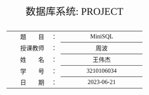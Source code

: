 <div class="cover" style="page-break-after:always;font-family:方正公文仿宋;width:100%;height:100%;border:none;margin: 0 auto;text-align:center;">
    <div style="width:60%;margin: 0 auto;height:0;padding-bottom:10%;">
        </br>
        <img src="https://raw.githubusercontent.com/Keldos-Li/pictures/main/typora-latex-theme/ZJU-name.svg" alt="校名" style="width:100%;"/>
    </div>
    </br></br></br></br></br>
    <div style="width:60%;margin: 0 auto;height:0;padding-bottom:40%;">
        <img src="https://raw.githubusercontent.com/Keldos-Li/pictures/main/typora-latex-theme/ZJU-logo.svg" alt="校徽" style="width:100%;"/>
	</div>
    </br></br></br></br></br></br></br></br>
    <span style="font-family:华文黑体Bold;text-align:center;font-size:20pt;margin: 10pt auto;line-height:30pt;">数据库系统: PROJECT</span>
    <p style="text-align:center;font-size:14pt;margin: 0 auto"> </p>
    </br>
    </br>
    <table style="border:none;text-align:center;width:72%;font-family:仿宋;font-size:14px; margin: 0 auto;">
    <tbody style="font-family:方正公文仿宋;font-size:12pt;">
    	<tr style="font-weight:normal;"> 
    		<td style="width:20%;text-align:right;">题　　目</td>
    		<td style="width:2%">：</td> 
    		<td style="width:40%;font-weight:normal;border-bottom: 1px solid;text-align:center;font-family:华文仿宋"> MiniSQL</td>     </tr>
    	<tr style="font-weight:normal;"> 
    		<td style="width:20%;text-align:right;">授课教师</td>
    		<td style="width:2%">：</td> 
    		<td style="width:40%;font-weight:normal;border-bottom: 1px solid;text-align:center;font-family:华文仿宋">周波 </td>     </tr>
    	<tr style="font-weight:normal;"> 
    		<td style="width:20%;text-align:right;">姓　　名</td>
    		<td style="width:2%">：</td> 
    		<td style="width:40%;font-weight:normal;border-bottom: 1px solid;text-align:center;font-family:华文仿宋"> 王伟杰</td>     </tr>
    	<tr style="font-weight:normal;"> 
    		<td style="width:20%;text-align:right;">学　　号</td>
    		<td style="width:2%">：</td> 
    		<td style="width:40%;font-weight:normal;border-bottom: 1px solid;text-align:center;font-family:华文仿宋">3210106034 </td>     </tr>
    	<tr style="font-weight:normal;"> 
    		<td style="width:20%;text-align:right;">日　　期</td>
    		<td style="width:2%">：</td> 
    		<td style="width:40%;font-weight:normal;border-bottom: 1px solid;text-align:center;font-family:华文仿宋">2023-06-21</td>     </tr>
    </tbody>              
    </table>
</div>



<center><div style='height:15mm;'></div><div style="font-family:Times New Roman;font-size:20pt;"> 目录</div></center><br><br>

[toc]

<div STYLE="page-break-after: always;"></div>

## 实验目的

1. 设计并实现一个精简型单用户SQL引擎MiniSQL，允许用户通过字符界面输入SQL语句实现基本的增删改查操作，并能够通过索引来优化性能。
2. 通过对MiniSQL的设计与实现，提高学生的系统编程能力，加深对数据库管理系统底层设计的理解。

## 实验需求

1. 数据类型：要求支持三种基本数据类型：`integer`，`char(n)`，`float`。
2. 表定义：一个表可以定义多达32个属性，各属性可以指定是否为`unique`，支持单属性的主键定义。
3. 索引定义：对于表的主属性自动建立B+树索引，对于声明为`unique`的属性也需要建立B+树索引。
4. 数据操作: 可以通过`and`或`or`连接的多个条件进行查询，支持等值查询和区间查询。支持每次一条记录的插入操作；支持每次一条或多条记录的删除操作。
5. 在工程实现上，使用源代码管理工具（如Git）进行代码管理，代码提交历史和每次提交的信息清晰明确；同时编写的代码应符合代码规范，具有良好的代码风格。

## 实验平台

### 代码框架

本实验基于CMU-15445 BusTub框架，课程组做了一些修改和扩展。

### 编译&开发环境

>  使用WSL-Ubuntu + CLion进行开发

- `gcc`&`g++` : 8.0+ (Linux)，使用`gcc --version`和`g++ --version`查看

    ![image-20230621131149536](assets/image-20230621131149536.png)

- `cmake`: 3.16+ (Both)，使用`cmake --version`查看

    ![image-20230621131244279](assets/image-20230621131244279.png)

- `gdb`: 7.0+ (Optional)，使用`gdb --version`查看

    ![image-20230621131305935](assets/image-20230621131305935.png)

- `flex`& `bison`(暂时不需要安装，但如果需要对SQL编译器的语法进行修改，需要安装）

CLion配置：

![image-20230621131449766](assets/image-20230621131449766.png)

## 实验模块

### DISK AND BUFFER POOL MANAGER

#### 概述

第一个模块包含了四个部分，分别是

- 位图页实现
- 磁盘数据页管理
- 缓冲池替换策略
    - LRU替换策略
    - **(Bonus)** CLOCK替换策略
- 缓冲池管理

#### Bitmap 实现

​	位图页是Disk Manager模块中的一部分，是实现磁盘页分配与回收工作的必要功能组件。位图页与数据页一样，占用`PAGE_SIZE`（4KB）的空间，标记一段连续页的分配情况。

​	Bitmap Page由两部分组成，一部分是用于加速Bitmap内部查找的元信息（Bitmap Page Meta），它包含当前已经分配的页的数量（`page_allocated_`）以及下一个空闲的数据页(`next_free_page_`)。除去元信息外，页中剩余的部分就是Bitmap存储的具体数据，其大小`BITMAP_CONTENT_SIZE`可以通过`PAGE_SIZE - BITMAP_PAGE_META_SIZE`来计算，自然而然，这个Bitmap Page能够支持最多纪录`BITMAP_CONTENT_SIZE * 8`个连续页的分配情况。

​	下面是我实现的函数的思路：

1. `bool BitmapPage<PageSize>::AllocatePage(uint32_t &page_offset)`
    - 该函数用于分配一个页面，并将其页面偏移量存储在`page_offset`参数中。
    - 首先检查下一个空闲页面的索引是否已达到支持的最大页面数，或者下一个空闲页面是否不为空闲页面，如果是，则返回false表示无法分配页面。
    - 如果可以分配页面，则增加已分配页面的计数（`page_allocated_`）。
    - 根据下一个空闲页面的索引，计算所在字节和位的索引，然后将对应的位设置为1，表示该页面已被分配。
    - 接着，从下一个空闲页面的索引开始，遍历之后的页面，找到下一个空闲页面的索引并更新`next_free_page_`。
    - 最后，返回true表示成功分配页面。
2. `bool BitmapPage<PageSize>::DeAllocatePage(uint32_t page_offset)`
    - 该函数用于释放给定页面的分配。
    - 首先根据页面偏移量计算所在字节和位的索引。
    - 如果给定的页面是空闲页面，则返回false表示无法释放页面。
    - 否则，减少已分配页面的计数。
    - 将对应的位设置为0，表示该页面已被释放。
    - 如果释放的页面的索引小于`next_free_page_`，则更新`next_free_page_`为该索引。
    - 最后，返回true表示成功释放页面。
3. `bool BitmapPage<PageSize>::IsPageFree(uint32_t page_offset) const`
    - 该函数用于检查给定页面是否是空闲页面。
    - 首先根据页面偏移量计算所在字节和位的索引。
    - 判断对应位是否为0，如果是，则表示该页面是空闲页面，返回true；否则返回false。
4. `bool BitmapPage<PageSize>::IsPageFreeLow(uint32_t byte_index, uint8_t bit_index) const`
    - 该函数用于在低级函数中检查给定页面是否是空闲页面。
    - 根据给定的字节索引和位索引，判断对应位是否为0，如果是，则表示该页面是空闲页面，返回true；否则返回false。

​	测试结果：

![image-20230621132815763](assets/image-20230621132815763.png)

#### 磁盘数据页管理

​	在实现了基本的位图页后，我们就可以通过一个位图页加上一段连续的数据页（数据页的数量取决于位图页最大能够支持的比特数）来对磁盘文件（DB File）中数据页进行分配和回收。但实际上，这样的设计还存在着一点点的小问题，假设数据页的大小为4KB，一个位图页中的每个字节都用于记录，那么这个位图页最多能够管理32768个数据页，也就是说，这个文件最多只能存储`4K * 8 * 4KB = 128MB`的数据，这实际上很容易发生数据溢出的情况。

​	为了应对上述问题，一个简单的解决思路是，把上面说的一个位图页加一段连续的数据页看成数据库文件中的一个分区（Extent），再通过一个额外的元信息页来记录这些分区的信息。

​	下面是我实现的函数的思路：

1. `page_id_t DiskManager::AllocatePage()`
    - 该函数用于分配一个页面，并返回其逻辑页面ID。
    - 首先，获取磁盘文件的元数据页（`meta_data_`）。
    - 声明一个缓冲区（`buffer`）用于读取和写入页面数据。
    - 在元数据页中查找可用的扩展（extent），即扩展中还有可分配的页面。
    - 如果找到了可用的扩展，则读取对应的位图页（`BitmapPage`），并在该位图页中分配一个页面。
    - 如果没有找到可用的扩展，则创建一个新的扩展和位图页，并分配其中的第一个页面。
    - 最后，更新元数据页的相关统计信息，并将更新后的位图页写回磁盘。
    - 返回分配的页面的逻辑页面ID。
2. `void DiskManager::DeAllocatePage(page_id_t logical_page_id)`
    - 该函数用于释放给定逻辑页面ID对应的页面。
    - 首先，检查给定页面是否是空闲页面，如果是，则直接返回。
    - 获取磁盘文件的元数据页（`meta_data_`）。
    - 声明一个缓冲区（`buffer`）用于读取和写入页面数据。
    - 根据逻辑页面ID计算所在扩展和位图页的索引。
    - 读取对应的位图页，并在该位图页中释放指定页面。
    - 更新元数据页的相关统计信息，并将更新后的位图页写回磁盘。
3. `bool DiskManager::IsPageFree(page_id_t logical_page_id)`
    - 该函数用于检查给定逻辑页面ID对应的页面是否是空闲页面。
    - 声明一个缓冲区（`buffer`）用于读取页面数据。
    - 根据逻辑页面ID计算所在扩展和位图页的索引。
    - 读取对应的位图页，并调用位图页的`IsPageFree`函数来检查页面是否空闲。
4. `page_id_t DiskManager::MapPageId(page_id_t logical_page_id)`
    - 该函数用于将逻辑页面ID映射为物理页面ID。
    - 根据逻辑页面ID计算物理页面ID，并返回映射结果。

​	测试结果：

![image-20230621133304453](assets/image-20230621133304453.png)

#### 缓冲区替换策略

##### LRU替换策略

​	LRU 替换策略是最近最少访问者被替换，我的实现方式是用一个链表记录 frame_id ，用哈希表记录 frame_id 在链表中的位置。效果类似于一个队列，每次 Unpin 时，从链表末尾加入，每次寻找 Victim 时，则从链表头取出。

​	下面是我实现的函数的思路：

1. `bool LRUReplacer::Victim(frame_id_t *frame_id)`
   - 该函数用于选择一个需要替换的页面，并将其对应的帧ID存储在`frame_id`中。
   - 首先，检查LRU列表是否为空，如果为空，则表示没有可替换的页面，返回false。
   - 从LRU列表的前面取出第一个帧ID，然后将其从LRU列表中移除。
   - 在LRU映射表中查找该帧ID，如果找到，则将其从映射表中删除，并将帧ID存储在`frame_id`中，然后返回true。
   - 如果在映射表中找不到该帧ID，则表示存在逻辑错误，返回false。

2. `void LRUReplacer::Pin(frame_id_t frame_id)`
   - 该函数用于将指定帧ID对应的页面标记为固定（Pinned）状态，表示不可替换。
   - 首先，在LRU映射表中查找该帧ID。
   - 如果找到该帧ID，则从LRU列表中移除对应的迭代器，并将其从映射表中删除。

3. `void LRUReplacer::Unpin(frame_id_t frame_id)`
   - 该函数用于将指定帧ID对应的页面标记为非固定（Unpinned）状态，表示可替换。
   - 首先，检查LRU映射表的大小是否达到了最大页面数，如果达到了，则无需进行操作，直接返回。
   - 在LRU映射表中查找该帧ID。
   - 如果找不到该帧ID，则表示该页面不在LRU列表中，将其添加到LRU列表的末尾，并在LRU映射表中创建对应的映射关系。
   - 注意：在实现LRU算法时，页面的插入位置是在列表的末尾。

4. `size_t LRUReplacer::Size()`
   - 该函数用于获取当前LRU替换器中的页面数量。
   - 直接返回LRU映射表的大小即可。

​	测试结果：

![image-20230621133842255](assets/image-20230621133842255.png)

##### Bonus: CLOCK替换策略

​	Clock 替换策略是一种较为开销较低的替换策略，通过给予每个数据页“第二次机会”来实现页面的替换。对每个数据页来说，一共设置两种状态，ACCESSED(True) 和 UNUSED(False)，使用`clock_status`判断。对于初次加入 Clock Replacer 的页面，设置为 ACCESSED，在寻找待替换页面时，先遍历一遍 `clock_status`，将 ACCESSED 设置为 UNUSED，同时将待替换的页面设置为第一个遇到的 UNUSED 页面。

​	下面是我实现的函数的思路：

1. `CLOCKReplacer::CLOCKReplacer(size_t num_pages)`
    - 构造函数，用于初始化CLOCK替换器。
    - 首先，创建一个`pair`类型的`clock_item`，用于表示每个页面的CLOCK状态。
    - 然后，根据`num_pages`的值，将`clock_item`添加到`clock_status`向量中，表示每个页面的初始状态都为（true, false）。
    - 将`clock_hand`初始化为0，表示CLOCK指针的初始位置。
    - 将`capacity`初始化为0，表示当前替换器中可替换的页面数量。
2. `CLOCKReplacer::~CLOCKReplacer()`
    - 析构函数，默认实现。
3. `bool CLOCKReplacer::Victim(frame_id_t *frame_id)`
    - 选择一个需要替换的页面，并将其对应的帧ID存储在`frame_id`中。
    - 使用循环来遍历页面，直到找到一个可替换的页面或所有页面都被固定为止。
    - 如果CLOCK指针超出了`clock_status`的范围，将其重置为0，以实现循环遍历。
    - 如果当前页面的CLOCK状态为true，表示该页面被访问过，将CLOCK指针后移一位。
    - 如果当前页面的CLOCK状态为false，且第二次机会位为false，表示该页面是可替换的页面。
        - 将该页面的CLOCK状态设置为true，表示页面已经被访问过。
        - 减少`capacity`计数器的值，表示找到了一个可替换的页面。
        - 将该页面的帧ID存储在`frame_id`中，然后将CLOCK指针后移一位，并返回true。
    - 如果所有页面都被固定，返回false。
4. `void CLOCKReplacer::Pin(frame_id_t frame_id)`
    - 将指定帧ID对应的页面标记为固定（Pinned）状态，表示不可替换。
    - 首先，检查该页面的CLOCK状态是否为false。
    - 如果CLOCK状态为false，将其设置为true，并减少`capacity`计数器的值。
5. `void CLOCKReplacer::Unpin(frame_id_t frame_id)`
    - 将指定帧ID对应的页面标记为非固定（Unpinned）状态，表示可替换。
    - 首先，检查该页面的CLOCK状态是否为true。
    - 如果CLOCK状态为true，将其设置为false，并将第二次机会位设置为true。
    - 增加`capacity`计数器的值，表示可替换的页面数量增加。
6. `size_t CLOCKReplacer::Size()`
    - 获取当前CLOCK替换器中可替换的页面数量，即`capacity`的值。

​	测试结果：

![image-20230621133925816](assets/image-20230621133925816.png)

#### 缓冲池管理

​	Buffer Pool Manager负责从Disk Manager中获取数据页并将它们存储在内存中，并在必要时将脏页面转储到磁盘中（如需要为新的页面腾出空间）。

​	下面是我实现的函数的思路：

1. `BufferPoolManager::BufferPoolManager(size_t pool_size, DiskManager *disk_manager)`
    - 构造函数，用于初始化缓冲池管理器。
    - 创建一个指定大小的页面数组`pages_`，用于存储页面数据。
    - 根据`pool_size`的值，初始化空闲列表`free_list_`，将页面的索引添加到列表中。
    - 选择一个页面替换器（replacer），在这里可以选择使用LRUReplacer或CLOCKReplacer。
    - 初始化其他成员变量。
2. `BufferPoolManager::~BufferPoolManager()`
    - 析构函数，用于释放资源。
    - 首先，将所有页面刷新到磁盘上。
    - 删除页面数组`pages_`和页面替换器`replacer_`的内存空间。
3. `Page *BufferPoolManager::FetchPage(page_id_t page_id)`
    - 获取指定页面ID对应的页面。
    - 首先，在页表中查找请求的页面（P）。
        - 如果找到了页面P，将其固定（pin）并立即返回。
        - 如果页面P不存在，需要找到一个替换页面（R）。
            - 首先从空闲列表中查找可用页面。
            - 如果空闲列表为空，则从页面替换器中选择一个替换页面R。
        - 如果找不到可用页面，则返回nullptr。
    - 如果替换页面R是脏页面，则将其刷新到磁盘。
    - 从页表中删除替换页面R，并将请求页面P插入到页表中。
    - 更新页面P的元数据，从磁盘读取页面内容，并返回指向页面P的指针。
4. `Page *BufferPoolManager::NewPage(page_id_t &page_id)`
    - 创建一个新的页面。
    - 首先，检查缓冲池中是否存在可用的空闲页面。
    - 如果所有页面都被固定，则返回nullptr。
    - 从空闲列表中选择一个空闲页面或者从页面替换器中选择一个替换页面P。
    - 如果找不到可用页面，则返回nullptr。
    - 如果替换页面P是脏页面，则将其刷新到磁盘。
    - 调用AllocatePage()函数分配一个新的页面ID。
    - 从页表中删除替换页面P，并将新页面插入到页表中。
    - 更新新页面的元数据，清除页面内容，并将其固定。
    - 将新页面的ID设置为输出参数`page_id`，并返回指向新页面的指针。
5. `bool BufferPoolManager::DeletePage(page_id_t page_id)`
    - 删除指定页面ID对应的页面。
    - 首先，调用DeallocatePage()函数释放页面ID。
    - 在页表中查找请求的页面（P）。
        - 如果页面P不存在，则返回true。
        - 如果页面P存在但被固定（pin count不为零），则返回false，表示有其他用户正在使用该页面。
    - 如果可以删除页面P，则从页表中删除页面P，并将其元数据重置，并将其添加到空闲列表中。
    - 最后，将页面P的固定计数设置为零，并从页面替换器中取消固定。
    - 返回true表示删除成功。
6. `bool BufferPoolManager::UnpinPage(page_id_t page_id, bool is_dirty)`
    - 解固定指定页面ID对应的页面。
    - 在页表中查找请求的页面（P）。
        - 如果页面P不存在，则返回true。
    - 如果页面P的固定计数为零，则返回false。
    - 如果指定了页面为脏页面，则将页面P标记为脏。
    - 将页面P的固定计数减一。
    - 如果页面P的固定计数为零，则从页面替换器中取消固定。
    - 返回true表示解固定成功。
7. `bool BufferPoolManager::FlushPage(page_id_t page_id)`
    - 将指定页面ID对应的页面刷新到磁盘。
    - 在页表中查找请求的页面（P）。
        - 如果页面P不存在，则返回false。
    - 获取页面P的索引（frame_id）。
    - 调用磁盘管理器的WritePage()函数，将页面P的数据写入磁盘。
    - 将页面P的脏标记设置为false。
    - 返回true表示刷新成功。
8. `page_id_t BufferPoolManager::AllocatePage()`
    - 分配一个新的页面ID。
    - 调用磁盘管理器的AllocatePage()函数分配一个新的页面ID，并返回该ID。
9. `void BufferPoolManager::DeallocatePage(__attribute__((unused)) page_id_t page_id)`
    - 释放指定的页面ID。
    - 调用磁盘管理器的DeallocatePage()函数释放页面ID。
10. `bool BufferPoolManager::IsPageFree(page_id_t page_id)`
    - 检查指定页面ID对应的页面是否为空闲页面。
    - 调用磁盘管理器的IsPageFree()函数检查页面ID是否为空闲页面，并返回结果。
11. `bool BufferPoolManager::CheckAllUnpinned()`
    - 仅用于调试，检查所有页面是否已解固定。
    - 遍历页面数组，如果存在固定计数不为零的页面，则打印出错误信息，并返回false。
    - 如果所有页面的固定计数都为零，则返回true。
12. `frame_id_t BufferPoolManager::TryToFindFreePage()`
    - 尝试找到一个空闲页面。
    - 首先，从空闲列表中选择一个空闲页面。
    - 如果空闲列表为空，则从页面替换器中选择一个替换页面。
    - 如果找不到可用页面，则返回INVALID_PAGE_ID。

​	测试结果：

![image-20230621134324813](assets/image-20230621134324813.png)

### RECORD MANAGER

#### 概述

​	在MiniSQL的设计中，Record Manager负责管理数据表中所有的记录，它能够支持记录的插入、删除与查找操作，并对外提供相应的接口。

​	与记录（Record）相关的概念有以下几个：

- 列（`Column`）：在`src/include/record/column.h`中被定义，用于定义和表示数据表中的某一个字段，即包含了这个字段的字段名、字段类型、是否唯一等等；
- 模式（`Schema`）：在`src/include/record/schema.h`中被定义，用于表示一个数据表或是一个索引的结构。一个`Schema`由一个或多个的`Column`构成；
- 域（`Field`）：在`src/include/record/field.h`中被定义，它对应于一条记录中某一个字段的数据信息，如存储数据的数据类型，是否是空，存储数据的值等等；
- 行（`Row`）：在`src/include/record/row.h`中被定义，与元组的概念等价，用于存储记录或索引键，一个`Row`由一个或多个`Field`构成。

​	此外，与数据类型相关的定义和实现位于`src/include/record/types.h`中。

#### 记录与模式

​	这部分我主要实现的是序列化和反序列化。

​	为了持久化数据，我们需要对 Row，Column，Schema 和 Field 进行序列化处理，以便它能够存到磁盘中。此外引入魔数做为简单的检验数据正确性的手段。 

​	序列化也即在上游像“水流”一样将数据按字节存到一块连续的内存区域（buffer）中，反序列化即在“下游”从 buffer 中按顺序取出存的东西再重新构造出相应的对象。

##### Row

序列化：

- 首先，函数会进行两个断言检查：
    - 检查传入的 schema 是否为有效指针。
    - 检查 schema 中的列数是否与行对象中的字段数相等。
- 函数定义一个变量 `result`，用于记录序列化后的总字节数。
- 接下来，函数将 ROW_MAGIC_NUM（一个特定的数字）写入到 buf 中，并将 buf 指针向后移动 `sizeof(uint32_t)` 字节。同时，result 加上 `sizeof(uint32_t)` 字节。
- 接着，函数定义了一个无符号整型变量 `bitmap`，用于记录每个字段是否为 null 的信息。然后遍历行对象的字段集合。
    - 对于每个字段，如果该字段为 null，则将 bitmap 的第 i 位设置为 1，否则设置为 0。并将 i 加 1。
- 将 `bitmap` 的值写入到 buf 中，并将 buf 指针向后移动 `sizeof(unsigned int)` 字节。同时，result 加上 `sizeof(unsigned int)` 字节。
- 接下来，函数再次遍历行对象的字段集合，对于每个字段，调用其 `SerializeTo` 方法将字段序列化到 buf 中，并将 buf 指针向后移动序列化后的字节数。同时，result 加上序列化后的字节数。
- 最后，函数返回 result，表示序列化后的总字节数。

反序列化：

- 首先，函数会进行两个断言检查：
    - 检查传入的 schema 是否为有效指针。
    - 检查行对象的字段集合是否为空。
- 函数定义一个变量 `result`，用于记录反序列化后的总字节数。
- 函数从 buf 中读取一个 uint32_t 类型的值，并将 buf 指针向后移动 `sizeof(uint32_t)` 字节。同时，result 加上 `sizeof(uint32_t)` 字节。
- 如果读取的 magic_num 不等于 ROW_MAGIC_NUM，则返回 0，表示反序列化失败。
- 接下来，函数从 schema 中获取列数，并调整行对象的字段集合大小为获取到的列数。
- 然后，函数从 buf 中读取一个 unsigned int 类型的值，并将 buf 指针向后移动 `sizeof(unsigned int)` 字节。同时，result 加上 `sizeof(unsigned int)` 字节。
- 函数获取 key_schema 中的列集合，并遍历这些列。
    - 对于每个列，函数从 schema 中获取对应列的索引，并根据 bitmap 中的相应位的值，调用 `Field::DeserializeFrom` 方法将字段从 buf 中反序列化到 fields_ 中的相应位置。然后将 buf 指针向后移动序列化后的字节数。同时，result 加上序列化后的字节数。
- 最后，函数返回 result，表示序列化后的总字节数。

##### Column

序列化：

- 首先，定义一个偏移量（ofs）为0，用于记录序列化的位置。
- 写入魔术数（magic number）到缓冲区中，将ofs增加sizeof(uint32_t)。
- 将列名的长度写入缓冲区中，将ofs增加sizeof(uint32_t)。
- 将列名的字符数组（以C字符串形式）写入缓冲区中，将ofs增加列名的长度。
- 将列类型（type_）写入缓冲区中，将ofs增加sizeof(TypeId)。
- 将列长度（len_）写入缓冲区中，将ofs增加sizeof(uint32_t)。
- 将列索引（table_ind_）写入缓冲区中，将ofs增加sizeof(uint32_t)。
- 将可空性（nullable_）写入缓冲区中，将ofs增加sizeof(bool)。
- 将唯一性（unique_）写入缓冲区中，将ofs增加sizeof(bool)。
- 返回ofs作为序列化后的数据长度。

反序列化：

- 首先，检查传入的Column指针是否为nullptr，如果不为nullptr，则输出警告信息。
- 从缓冲区中读取魔术数（magic number），将ofs增加sizeof(uint32_t)。
- 检查读取的魔术数是否与预期的值相等，如果不相等，则输出警告信息。
- 从缓冲区中读取列名的长度，将ofs增加sizeof(uint32_t)。
- 从缓冲区中读取列名的字符数组，并构造一个std::string对象。
- 从缓冲区中读取列类型（type_），将ofs增加sizeof(TypeId)。
- 从缓冲区中读取列长度（len_），将ofs增加sizeof(uint32_t)。
- 从缓冲区中读取列索引（table_ind_），将ofs增加sizeof(uint32_t)。
- 从缓冲区中读取可空性（nullable_），将ofs增加sizeof(bool)。
- 从缓冲区中读取唯一性（unique_），将ofs增加sizeof(bool)。
- 根据列类型（type_）的值，动态分配一个新的Column对象，并传入解析出的数据成员进行构造。
- 返回ofs作为解析后的数据长度。

##### Schema

序列化：

- 首先，定义一个偏移量（ofs）为0，用于记录序列化的位置。
- 将魔术数（magic number）写入缓冲区，将ofs增加sizeof(uint32_t)。
- 将列的数量写入缓冲区，将ofs增加sizeof(uint32_t)。
- 遍历所有的列（columns_）：
    - 调用每个列的SerializeTo方法，并将结果写入缓冲区，将ofs增加列的序列化长度。
- 返回ofs作为序列化后的数据长度。

反序列化：

- 首先，定义一个偏移量（ofs）为0，用于记录反序列化的位置。
- 从缓冲区中读取魔术数（magic number），将ofs增加sizeof(uint32_t)。
- 检查读取的魔术数是否与预期的值相等，如果不相等，则抛出异常。
- 从缓冲区中读取列的数量，将ofs增加sizeof(uint32_t)。
- 创建一个空的列向量（columns）用于存储反序列化后的列对象。
- 使用循环读取每个列的数据：
    - 创建一个临时的Column指针（temp）并初始化为nullptr。
    - 调用Column类的DeserializeFrom方法解析列数据，并将解析结果赋值给temp，同时将ofs增加解析的数据长度。
    - 将temp添加到列向量中。
- 使用列向量创建一个新的Schema对象（schema）。
- 返回ofs作为反序列化后的数据长度。



测试结果：

![image-20230621135351776](assets/image-20230621135351776.png)

![image-20230621135603415](assets/image-20230621135603415.png)

#### 堆表的实现

​	堆表的数据结构和教材上的基本一致，由表头、空闲空间和已经插入数据三部分组成。在这部分我们需要完成的函数有：

- `TableHeap:InsertTuple(&row, *txn)`: 向堆表中插入一条记录，插入记录后生成的`RowId`需要通过`row`对象返回（即`row.rid_`）；
- `TableHeap:UpdateTuple(&new_row, &rid, *txn)`：将`RowId`为`rid`的记录`old_row`替换成新的记录`new_row`，并将`new_row`的`RowId`通过`new_row.rid_`返回；
- `TableHeap:ApplyDelete(&rid, *txn)`：从物理意义上删除这条记录；
- `TableHeap:GetTuple(*row, *txn)`：获取`RowId`为`row->rid_`的记录；
- `TableHeap:FreeHeap()`：销毁整个`TableHeap`并释放这些数据页；
- `TableHeap::Begin()`：获取堆表的首迭代器；
- `TableHeap::End()`：获取堆表的尾迭代器；
- `TableIterator`类中的成员操作符

- - `TableIterator::operator++()`：移动到下一条记录，通过`++iter`调用；
    - `TableIterator::operator++(int)`：移动到下一条记录，通过`iter++`调用；

​	测试结果：

![image-20230621135628726](assets/image-20230621135628726.png)

### INDEX MANAGER

#### 概述

​	Index Manager 负责数据表索引的实现和管理，包括：索引的创建和删除，索引键的等值查找，索引键的范围查找（返回对应的迭代器），以及插入和删除键值等操作，并对外提供相应的接口。

​	通过遍历堆表的方式来查找一条记录是十分低效的，为了能够快速定位到某条记录而无需搜索数据表中的每一条记录，我们需要在上一个实验的基础上实现一个索引，这能够为快速随机查找和高效访问有序记录提供基础。索引有很多种实现方式，如B+树索引，Hash索引等等。在本模块中，我实现了一个基于磁盘的B+树动态索引结构。

#### B+树数据页

​	`	BPlusTreePage`是`BPlusTreeInternalPage`和`BPlusTreeLeafPage`类的公共父类，它包含了中间结点和叶子结点共同需要的数据：

- `page_type_`: 标记数据页是中间结点还是叶子结点；
- `key_size_`: 当前索引键的长度，
- `lsn_`: 数据页的日志序列号，目前不会用到，如果之后感兴趣做Crash Recovery相关的内容需要用到；
- `size_`: 当前结点中存储Key-Value键值对的数量；
- `max_size_`: 当前结点最多能够容纳Key-Value键值对的数量；
- `parent_page_id_`: 父结点对应数据页的`page_id`;
- `page_id_`: 当前结点对应数据页的`page_id`。

​	中间结点`BPlusTreeInternalPage`不存储实际的数据，它只按照顺序存储$m$个键和$m+1$个指针（这些指针记录的是子结点的`page_id`）。由于键和指针的数量不相等，因此我需要将第一个键设置为INVALID，也就是说，顺序查找时需要从第二个键开始查找。在任何时候，每个中间结点至少是半满的（Half Full）。当删除操作导致某个结点不满足半满的条件，需要通过合并（Merge）相邻两个结点或是从另一个结点中借用（移动）一个元素到该结点中（Redistribute)来使该结点满足半满的条件。当插入操作导致某个结点溢出时，需要将这个结点分裂成为两个结点。

​	叶结点`BPlusTreeLeafPage`存储实际的数据，它按照顺序存储$m$个键和$m$个值，其中键由一个或多个`Field`序列化得到，在`BPlusTreeLeafPage`类中用模板参数`KeyType`表示；值实际上存储的是`RowId`的值，它在`BPlusTreeLeafPage`类中用模板参数`ValueType`表示。叶结点和中间结点一样遵循着键值对数量的约束，同样也需要完成对应的合并、借用和分裂操作。

​	需要**注意**的是`BPlusTreePage`内存的大小固定是`4096Btye`，它其实是`Page`的`data_`成员，Page是物理内存中存储真实数据的一层封装，保留了一些pin_cout, dirty_flag信息。所以当我们从`BufferPoolManager`中`FetchPage`后，要用`reinterpret_cast`将 `Page.GetData()` 强转为需要的`BPlusTreePage`类型。

#### B+树索引

​	索引部分单个函数的具体功能较为简单，但是函数数量很多，在此不多赘述，只给出一些注意到的点：

- `leafpage`的`size`最大只能到`maxsize-1`, 到`maxsize`时立马会发生分裂。
- 而`internalpage ` size最大可以到`maxsize`，在下一次插入时，如果像`leafpage`一样插入之后再分裂的话会溢出，可能会造成无法预知的错误。所以要提前准备另一块足够的空间，先插入，再拷贝。

- 每一次从`bufferpool`中`fetch`一个`page`，最后都要`unpin`还回去，如果fetch，unpin不匹配，那么这个页就永远固定在`bufferpool`中无法驱逐了。在每次插入，查找，删除完成后，`bufferpool`可以写一个函数检查一下`page_id `> 0的页`pin_count `是否都为0。
- 删除时，当页的大小 < `minsize`时，可以选择向左/向右借或者合并， 先往左边或者先往右边，或者先借还是先合并顺序都不重要。只要保证满足发生借或者合并后，节点与兄弟节点大小满足大于等于`minsize`即可。假设我们找到节点的sibling , 如果`sibling size` > `minsize `，那么直接借一个，不会影响父节点的大小。如果`left sibling size` = `minsize`, 合并两个节点，总是删除合并节点中的右边节点，然后再父结点中递归删除右节点的索引。

#### B+树索引迭代器

​	与堆表`TableHeap`对应的迭代器类似，在本节中需要为B+树索引也实现一个迭代器。该迭代器能够将所有的叶结点组织成为一个单向链表，然后沿着特定方向有序遍历叶结点数据页中的每个键值对（这在范围查询时将会被用到）。

​	如果保证总是右边向左边合并的话，begin() 所在的page id一定是1。end有两种实现方法，一种是最后一个有效值的下一个，一种为空。这里我两种都实现了，其中第一种需要调用自己定义的函数`FindRightMostLeafPage`，最后我选择了第二种，运行起来复杂度较低。

#### 模块测试

![image-20230621141912075](assets/image-20230621141912075.png)

![image-20230621141931088](assets/image-20230621141931088.png)

![image-20230621141947508](assets/image-20230621141947508.png)

![image-20230621142006016](assets/image-20230621142006016.png)

![image-20230621142029952](assets/image-20230621142029952.png)

​	注意到在测试时测试中给出的数据插入最大为30，这在实际中肯定是不够的，上面测试结果是我刻意将此数字调整至10000后得到的结果。

​	下面是我为了测试此部分的稳定性，使用的100000测试数据和1000000测试数据的测试结果：

![image-20230621142229679](assets/image-20230621142229679.png)

![image-20230621142414027](assets/image-20230621142414027.png)

​	可以看到这个模块在大量数据的压力测试下表现出了极佳的性能，完全可以承担整个项目的索引操作。

### CATALOG MANAGER

#### 概述

​	Catalog Manager 负责管理和维护数据库的所有模式信息，包括：

- 数据库中所有表的定义信息，包括表的名称、表中字段（列）数、主键、定义在该表上的索引。
- 表中每个字段的定义信息，包括字段类型、是否唯一等。
- 数据库中所有索引的定义，包括所属表、索引建立在那个字段上等。

​	这些模式信息在被创建、修改和删除后还应被持久化到数据库文件中。此外，Catalog Manager还需要为上层的执行器Executor提供公共接口以供执行器获取目录信息并生成执行计划。

#### 目录元信息

​	数据库中定义的表和索引在内存中以`TableInfo`和`IndexInfo`的形式表现，它们分别定义于`src/include/catalog/table.h`和`src/include/catalog/indexes.h`，其维护了与之对应的表或索引的元信息和操作对象。以`IndexInfo`为例，它包含了这个索引定义时的元信息`meta_data_`，该索引对应的表信息`table_info_`，该索引的模式信息`key_schema_`和索引操作对象`index_`。除元信息`meta_data_`外，其它的信息（如`key_schema_`、`table_info_`等）都是通过反序列化后的元信息生成的。也就是说，为了能够将所有表和索引的定义信息持久化到数据库文件并在重启时从数据库文件中恢复，我们需要为表和索引的元信息`TableMetadata`和`IndexMetadata`实现序列化和反序列化操作。它们与`TableInfo`和`IndexInfo`定义在相同文件中。在序列化时，为了简便处理，我们为每一个表和索引都分配一个单独的数据页用于存储序列化数据。因此，在这样的设计下，我们同样需要一个数据页和数据对象`CatalogMeta`（定义在`src/include/catalog/catalog.h`）来记录和管理这些表和索引的元信息被存储在哪个数据页中。`CatalogMeta`的信息将会被序列化到数据库文件的第`CATALOG_META_PAGE_ID`号数据页中（逻辑意义上），`CATALOG_META_PAGE_ID`默认值为0。

​	在序列化时，需要为每一个表和索引都分配一个单独的数据页用于存储序列化数据，因此需要用于记录和管理这些表和索引的元信息被存储在哪个数据页中的数据对象 `CatalogMeta`，它的信息将会被序列化 到数据库文件的第 `CATALOG_META_PAGE_ID `号数据页中，默认值为0。

​	反序列化时，根据写入的页数用 `MACH_READ_FROM(Type, buf) `逐个取出。

#### 表和索引的管理

​	`CatalogManager`类应具备维护和持久化数据库中所有表和索引的信息。`CatalogManager`能够在数据库实例（`DBStorageEngine`）初次创建时（`init = true`）初始化元数据；并在后续重新打开数据库实例时，从数据库文件中加载所有的表和索引信息，构建`TableInfo`和`IndexInfo`信息置于内存中。此外，`CatalogManager`类还需要对上层模块提供对指定数据表的操作方式，如`CreateTable`、`GetTable`、`GetTables`、`DropTable`、`GetTableIndexes`；对上层模块提供对指定索引的操作方式，如`CreateIndex`、`GetIndex`、`DropIndex`。

​	为了实现维护和持久化，在初始化`CatalogManager`时，需要调用`FlushCatalogMetaPage()`，这是为了读取之前使用数据库保存下的数据。



测试结果：

![image-20230621144501715](assets/image-20230621144501715.png)

![image-20230621144518076](assets/image-20230621144518076.png)

![image-20230621144530128](assets/image-20230621144530128.png)

### PLANNER AND EXECUTOR

#### 概述

​	本模块主要包括Planner和Executor两部分。Planner的主要功能是将解释器（Parser）生成的语法树，改写成数据库可以理解的数据结构。在这个过程中，我们会将所有sql语句中的标识符（Identifier）解析成没有歧义的实体，即各种C++的类，并通过Catalog Manager 提供的信息生成执行计划。Executor遍历查询计划树，将树上的 `PlanNode `替换成对应的 Executor，随后调用 Record Manager、Index Manager 和 Catalog Manager 提供的相应接口进行执行，并将执行结果返回给上层。

#### Parser生成语法树

​	由于我们尚未接触到编译原理的相关知识，在本实验中，助教已经为同学们设计好MiniSQL中的Parser模块。

​	以下是语法树（结点）的数据结构定义，每个结点都包含了一个唯一标识符`id_`，唯一标识符在调用`CreateSyntaxNode`函数时生成（框架中已经给出实现）。`type_`表示语法树结点的类型，`line_no_`和`col_no_`表示该语法树结点对应的是SQL语句的第几行第几列，`child_`和`next_`分别表示该结点的子结点和兄弟结点，`val_`用作一些额外信息的存储（如在`kNodeString`类型的结点中，`val_`将用于存储该字符串的字面量）。

```c++
/**
 * Syntax node definition used in abstract syntax tree.
 */
struct SyntaxNode {
  int id_;    /** node id for allocated syntax node, used for debug */
  SyntaxNodeType type_; /** syntax node type */
  int line_no_; /** line number of this syntax node appears in sql */
  int col_no_;  /** column number of this syntax node appears in sql */
  struct SyntaxNode *child_;  /** children of this syntax node */
  struct SyntaxNode *next_;   /** siblings of this syntax node, linked by a single linked list */
  char *val_; /** attribute value of this syntax node, use deep copy */
};
typedef struct SyntaxNode *pSyntaxNode;
```

​	Parser模块中目前能够支持以下类型的SQL语句。其中包含了一些在语法定义上正确，但在语义上错误的SQL语句（如Line 8～10）需要我们在执行器中对这些特殊情况进行处理。此外涉及到事务开启、提交和回滚相关的`begin`、`commit`和`rollback`命令可以不做实现。

```sql
create database db0;
drop database db0;
show databases;
use db0;
show tables;
create table t1(a int, b char(20) unique, c float, primary key(a, c));
create table t1(a int, b char(0) unique, c float, primary key(a, c));
create table t1(a int, b char(-5) unique, c float, primary key(a, c));
create table t1(a int, b char(3.69) unique, c float, primary key(a, c));
create table t1(a int, b char(-0.69) unique, c float, primary key(a, c));
create table student(
  sno char(8),
  sage int,
  sab float unique,
  primary key (sno, sab)
);
drop table t1;
create index idx1 on t1(a, b);
-- "btree" can be replaced with other index types
create index idx1 on t1(a, b) using btree;
drop index idx1;
show indexes;
select * from t1;
select id, name from t1;
select * from t1 where id = 1;
-- note: use left association
select * from t1 where id = 1 and name = "str";
select * from t1 where id = 1 and name = "str" or age is null and bb not null;
insert into t1 values(1, "aaa", null, 2.33);
delete from t1;
delete from t1 where id = 1 and amount = 2.33;
update t1 set c = 3;
update t1 set a = 1, b = "ccc" where b = 2.33;
begin;
commit;
rollback;
quit;
execfile "a.txt";
```

​	对于简单的语句例如show databases，drop table 等，生成的语法树也非常简单。以show databases为例，对应的语法树只有单节点kNodeShowDB，表示展示所有数据库。此时无需传入Planner生成执行计划，我们直接调用对应的执行函数执行即可。

​	对于复杂的语句，生成的语法树需传入Planner生成执行计划，并交由Executor进行执行。Planner需要先遍历语法树，调用Catalog Manager 检查语法树中的信息是否正确，如表、列是否存在，谓词的值类型是否与column类型对应等等，随后将这些词语抽象成相应的表达式（表达式在`src/include/planner/expressions/`），即可以理解的各种 c++ 类。解析完成后，Planner根据改写语法树后生成的可以理解的Statement结构，生成对应的Plannode，并将Planndoe交由executor进行执行。

#### Executor执行查询计划

​	这是我需要实现的部分。

​	在拿到 Planner 生成的具体的查询计划后，就可以生成真正执行查询计划的一系列算子了。生成算子的步骤很简单，遍历查询计划树，将树上的 `PlanNode `替换成对应的 `Executor`。算子的执行模型也大致分为三种：

1. Iterator Model，即经典的火山模型。执行引擎会将整个 `SQL `构建成一个 Operator 树，查询树自顶向下的调用接口，数据则自底向上的被拉取处理。每一种操作会抽象为一个 Operator，每个算子都有` Init() `和 `Next() `两个方法。`Init() `对算子进行初始化工作。`Next() `则是向下层算子请求下一条数据。当` Next() `返回 `false `时，则代表下层算子已经没有剩余数据，迭代结束。

1. 1. 该方法的优点是其计算模型简单直接，通过把不同物理算子抽象成一个个迭代器。每一个算子只关心自己内部的逻辑即可，让各个算子之间的耦合性降低，从而比较容易写出一个逻辑正确的执行引擎。
    2. 缺点是火山模型一次调用请求一条数据，占用内存较小，但函数调用开销大，特别是虚函数调用造成 cache miss 等问题。同时，逐行地获取数据会带来过多的 I/O，对缓存也不友好。

2. Materialization Model，算子计算出所有结果后一起返回。这种模型的弊端显而易见，当数据量较大时，内存占用很高。但该模型减少了函数调用的开销。比较适合查询数据量较小的 `OLTP workloads`。

3. Vectorization Model. 对上面两种模型的中和，输入和输出都以Batch为单位。在Batch的处理模式下，计算过程还可以使用SIMD指令进行加速。目前比较先进的 `OLAP `数据库都采用这种模型。

​	本任务采用的是最经典的 Iterator Model。在本次任务中，我们将实现5个算子，分别是select，Index Select，insert，update，delete。 对于每个算子，都实现了 `Init `和 `Next `方法。 `Init `方法初始化运算符的内部状态，`Next `方法提供迭代器接口，并在每次调用时返回一个元组和相应的 RID。对于每个算子，我们假设它在单线程上下文中运行，并不需要考虑多线程的情况。每个算子都可以通过访问 `ExecuteContext`来实现表的修改，例如插入、更新和删除。 为了使表索引与底层表保持一致，插入删除时还需要更新索引。 

​	下面我将描述每个算子的实现，其中`SeqScan`和`IndexScan`算子为详细说明。

##### SeqScan

​	`SeqScanExecutor `对表执行一次顺序扫描，一次Next()方法返回一个符合谓词条件的行。顺序扫描的表名和谓词（Predicate）由`SeqScanPlanNode `指定。

1. `void SeqScanExecutor::Init()`

- 初始化函数，用于初始化SeqScanExecutor。
- 获取执行上下文的目录，并通过表名获取表的信息。
- 初始化迭代器it_，指向表的第一个记录。
- 设置end_，指向表的结束位置。
- 获取执行上下文的目录，并通过表名获取表的信息，将其保存在table_info_中。

2. `bool SeqScanExecutor::Next(Row *row**,** RowId *rid)`

- Next函数，用于获取SeqScanExecutor的下一行记录。

- 在当前迭代器it_不等于结束位置end_的情况下循环。

- 如果没有过滤谓词或者过滤谓词通过了当前记录的评估，则执行以下操作：

    - 创建一个output向量，用于存储输出的字段。

    - 遍历输出模式的每一列，获取列的索引，然后将对应字段添加到output向量中。

    - 创建一个包含output字段的行row，并设置其行ID为当前记录的行ID。

    - 迭代器it_向前移动一位。

    - 返回true，表示成功获取了一行记录。

- 如果过滤谓词不通过，则迭代器it_向前移动一位。

- 当迭代器it_等于结束位置end_时，表示已经遍历完所有记录，返回false。

##### IndexScan

​	`IndexScanExecutor `对表执行一次带索引的扫描，一次`Next()`方法返回一个符合谓词条件的行。为简单起见，`IndexScan`仅支持单列索引。当Planner检测到select的谓词中的列上存在索引，而且索引只包含该列时，会生成`IndexScanPlan`，其他情况则生成`SeqScanPlan`。同时，为简单起见，`IndexScan`不支持谓词中存在or的情况（例如a=1 or b=2，此时a列存在索引，b列不存在索引，我们仍需顺序扫描表来找出符合b=2条件的列）。因此，在`IndexScanExecutor`中只需要考虑单列索引，并且不用考虑谓词中存在or的情况。

 `IndexScanExecutor::IndexScanExecutor` ：

1. 创建 `IndexScanExecutor` 对象，传入 `ExecuteContext` 和 `IndexScanPlanNode`。
2. 初始化成员变量 `plan_` 为传入的 `plan`，并将 `rec` 初始化为 0。

 `IndexScanExecutor::MapIt` ：

1. 检查 `filter_predicate_` 的类型是否为 `ComparisonExpression`，且其第一个子表达式的类型为 `ColumnExpression`，第二个子表达式的类型为 `ConstantExpression`。
2. 如果满足上述条件，将 `filter_predicate_` 转换为相应的类型，并从中获取列索引 `col_idx`、比较类型和常量值。
3. 将 `col_idx`、比较类型和常量值组成一对键值对，并插入到 `m0` 中。
4. 如果条件不满足，递归调用 `MapIt` 函数处理 `filter_predicate_` 的子表达式。

 `IndexScanExecutor::CreateMap`：

1. 创建一个大小为 `max_column_size` 的整数数组 `has_index`，并将所有元素初始化为 0。
2. 遍历 `indexes` 列表中的索引对象。
3. 获取当前索引的名称 `index_name_` 和索引键所在的列索引 `col_idx`。
4. 如果 `has_index[col_idx]` 为 0，表示该列索引还未处理过，将其设置为 1，并将索引对象的序号 `i` 和列索引 `col_idx` 组成一对键值对，插入到 `m1` 中。

 `IndexScanExecutor::Init` ：

1. 创建空的映射容器 `m0` 和 `m1`。
2. 调用 `MapIt` 函数，将索引扫描计划节点的谓词表达式 `plan_->GetPredicate()` 映射为条件表达式，并存储在 `m0` 中。
3. 调用 `CreateMap` 函数，根据索引信息列表 `plan_->indexes_` 创建索引序号和列索引的映射关系，并存储在 `m1` 中。
4. 通过迭代器 `itr` 遍历 `m1` 中的键值对，每次迭代中执行以下操作： a. 创建一个空的结果向量 `res`。 b. 获取当前键值对中的列索引 `itr->second` 对应的条件表达式的常量值，并将其作为键值 `key_field_` 的元素。 c. 使用当前键值对中的列索引，调用相应索引对象的 `ScanKey` 函数，将符合条件的行标识存储在 `res` 中。 d. 对 `res` 进行降序排序。 e. 使用 `set_intersection` 函数，将 `res0` 和 `res` 的交集存储在 `res0` 中。
5. 初始记录索引 `rec` 设置为 0。

 `IndexScanExecutor::Next` ：

1. 检查当前记录索引 `rec` 是否大于 `res0` 的大小，如果是，则表示已经遍历完所有结果，返回 `false`。
2. 否则，获取执行器上下文中与计划节点的表名对应的 `TableInfo` 对象，并将其存储在 `table_info_` 中。
3. 将当前记录索引 `rec` 对应的行标识 `res0[rec]` 设置为 `row` 的行标识。
4. 清空 `row` 的字段列表。
5. 使用 `table_info_->GetTableHeap()->GetTuple` 函数，将 `row` 作为参数传递，从表堆中获取对应的元组数据。
6. 将当前记录索引 `rec` 对应的行标识 `res0[rec]` 设置为 `rid`。
7. 递增记录索引 `rec`。
8. 返回 `true`，表示成功获取下一条记录。

##### Insert

​	`InsertExecutor `将行插入表中并更新索引。目前，Parser只支持直接插入`insert into t1 values(1, "aaa", null, 2.33);`，不支持 INSERT INTO .. SELECT ...的语法。要插入的值通过`ValueExecutor`生成对应的行，随后被拉取到`InsertExecutor`中。

##### Value

​	`ValueExecutor`主要用于`insert into t1 values(1, "aaa", null, 2.33);`语句。插入的值以vector形式存储在`ValuesPlanNode`中，`ValueExecutor`调用Next()方法一次返回一个新的行。本算子不需要我实现。

##### Update

​	`UpdateExecutor `修改指定表中的现有行并更新其索引。`UpdatePlanNode `将有一个 `SeqScanPlanNode `作为其子节点，要更新的值通过`SeqScanExecutor`提供。

##### Delete

​	`DeleteExecutor `删除表中符合条件的行。和Update一样，`DeletePlanNode `将有一个 `SeqScanPlanNode `作为其子节点，要删除的值通过`SeqScanExecutor`提供。

#### 无需查询计划的功能

​	除上面的算子之外，我还需要实现`src/include/executor/execute_engine.h`中的创建删除查询数据库、数据表、索引等函数。它们对应的语法树较为简单，因此不用通过Planner生成查询计划。它们被声明为`private`类型的成员，所有的执行过程对上层模块隐藏，上层模块只需要调用`ExecuteEngine::execute()`并传入语法树结点即可无感知地获取到执行结果。

​	这里我实现了`void ExecuteEngine::printDatabaseTable(const std::vector<std::string> &TableName, const std::vector<std::vector<std::string>> &vec)`函数，用来打印所有结果。函数参数为一个`string`数组作为表头和一个二维`string`数组作为内容。

#### 测试结果

![image-20230621150954928](assets/image-20230621150954928.png)

![image-20230621151009145](assets/image-20230621151009145.png)

![image-20230621151031889](assets/image-20230621151031889.png)

![image-20230621151045928](assets/image-20230621151045928.png)

## 项目测试

### 模块正确性测试

​	模块测试内容在前面的实验模块部分已经给出，此处给出最后的结果(包含对于bonus部分我自己写的测试结果)

![image-20230621151353667](assets/image-20230621151353667.png)

### 系统功能性测试

- 创建数据库`db0`、`db1`、`db2`，并列出所有的数据库

    ![image-20230621155559060](assets/image-20230621155559060.png)

- 在`db0`数据库上创建数据表`account`

    ![image-20230621155622407](assets/image-20230621155622407.png)

- 考察SQL执行以及数据插入操作

    - 插入3w条数据
    - 执行全表扫描，验证插入数据是否正确

    ```sql
    execfile "../../sql_gen/account00.txt";
    execfile "../../sql_gen/account01.txt";
    execfile "../../sql_gen/account02.txt";
    select * from account;
    ```

    ![image-20230621155707024](assets/image-20230621155707024.png)

- 考察查询操作

    ![image-20230621155821546](assets/image-20230621155821546.png)

    ![image-20230621155837370](assets/image-20230621155837370.png)

    ```sql
    select * from account where id <> 12509999;
    ```

    ![image-20230621155858751](assets/image-20230621155858751.png)

    ```sql
    select * from account where balance <> 86.269997;
    ```

    ![image-20230621155921497](assets/image-20230621155921497.png)

    ```sql
    select * from account where name <> "name09999";
    ```

    ![image-20230621155957694](assets/image-20230621155957694.png)

- 考察多条件查询与投影操作

    ```sql
    select id, name from account where balance >= 990 and balance < 3000;
    ```

    ![image-20230621160023528](assets/image-20230621160023528.png)

    ```sql
    select name, balance from account where balance > 1000 and id <= 12529999;
    ```

    ![image-20230621160044264](assets/image-20230621160044264.png)

    ```sql
    select * from account where id < 12515000 and name > "name14500";
    ```

    ![image-20230621160104185](assets/image-20230621160104185.png)

    ```sql
    select * from account where id < 12500200 and name < "name00100";
    ```

    ![image-20230621160129354](assets/image-20230621160129354.png)

- 考察唯一约束

    ![image-20230621160157050](assets/image-20230621160157050.png)

- 考察索引的创建删除操作、记录的删除操作以及索引的效果

    ![image-20230621160223099](assets/image-20230621160223099.png)

    ![image-20230621160238294](assets/image-20230621160238294.png)

    ![image-20230621160250044](assets/image-20230621160250044.png)

    ```sql
    select * from account where id < 12500200 and name < "name00100";
    ```

    ![image-20230621160310325](assets/image-20230621160310325.png)

    ![image-20230621160355240](assets/image-20230621160355240.png)

    ![image-20230621160412242](assets/image-20230621160412242.png)

- 考察更新操作

    ![image-20230621160427381](assets/image-20230621160427381.png)

- 考察删除操作

    ![image-20230621160441987](assets/image-20230621160441987.png)

    ![image-20230621160454929](assets/image-20230621160454929.png)

### 系统功能压力测试

首先，测试系统对于10000条数据操作的正确性。

![image-20230621151627802](assets/image-20230621151627802.png)

测试结果：

![image-20230621151658311](assets/image-20230621151658311.png)

全部通过。

对于100000条数据的测试：

![image-20230621151859702](assets/image-20230621151859702.png)

测试结果：

![image-20230621154512553](assets/image-20230621154512553.png)

成功完成，并且在插入10w条的最后操作中，每条的执行时间都在0.001秒左右，完全说明了项目的可靠性。

## Bonus 说明

​	本次实验我除了完成规定MiniSQL项目内容外，还额外完成了`clock_replacer`的代码和测试内容编写，并在`buffer_pool_manager`中成功调用，上述测试部分完成的任务使用`clock_replacer`也同样可以成功完成，证明了代码编写的正确性。

## 建设性意见

1. 在第三部分index索引构建中，建议给出另一种索引的框架(如`hash`或使用`STL`库等)及调用方法(或像`clock_replacer`一样仅给出.h文件也可)，如此有以下优点：
    - 让同学们通过与B+树索引的对比，体会如何具体地实现索引
    - 对选择第三部分做bonus的同学降低部分难度

2. 增加`TableInfo`的持久化测试样例，这部分的持久化如果没有完成只能通过第五部分完成后再进行调试，极为麻烦，可以通过写测试函数，要求同学多次执行以验证持久化。

